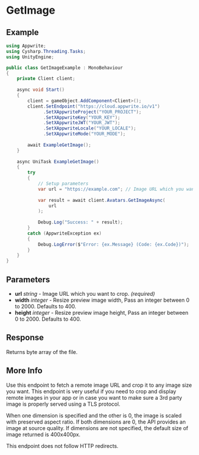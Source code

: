 # GetImage

## Example

```csharp
using Appwrite;
using Cysharp.Threading.Tasks;
using UnityEngine;

public class GetImageExample : MonoBehaviour
{
    private Client client;
    
    async void Start()
    {
        client = gameObject.AddComponent<Client>();
        client.SetEndpoint("https://cloud.appwrite.io/v1")
              .SetXAppwriteProject("YOUR_PROJECT");
              .SetXAppwriteKey("YOUR_KEY");
              .SetXAppwriteJWT("YOUR_JWT");
              .SetXAppwriteLocale("YOUR_LOCALE");
              .SetXAppwriteMode("YOUR_MODE");
        
        await ExampleGetImage();
    }
    
    async UniTask ExampleGetImage()
    {
        try
        {
            // Setup parameters
            var url = "https://example.com"; // Image URL which you want to crop.
            
            var result = await client.Avatars.GetImageAsync(
                url
            );
            
            Debug.Log("Success: " + result);
        }
        catch (AppwriteException ex)
        {
            Debug.LogError($"Error: {ex.Message} (Code: {ex.Code})");
        }
    }
}
```

## Parameters

- **url** *string* - Image URL which you want to crop. *(required)*
- **width** *integer* - Resize preview image width, Pass an integer between 0 to 2000. Defaults to 400.
- **height** *integer* - Resize preview image height, Pass an integer between 0 to 2000. Defaults to 400.

## Response

Returns byte array of the file.
## More Info

Use this endpoint to fetch a remote image URL and crop it to any image size you want. This endpoint is very useful if you need to crop and display remote images in your app or in case you want to make sure a 3rd party image is properly served using a TLS protocol.

When one dimension is specified and the other is 0, the image is scaled with preserved aspect ratio. If both dimensions are 0, the API provides an image at source quality. If dimensions are not specified, the default size of image returned is 400x400px.

This endpoint does not follow HTTP redirects.
